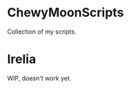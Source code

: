 ChewyMoonScripts
================

Collection of my scripts.

Irelia
======

WIP, doesn't work yet.

